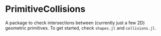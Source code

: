 # PrimitiveCollisions

A package to check intersections between (currently just a few 2D) geometric primitives.
To get started, check `shapes.jl` and `collisions.jl`.
